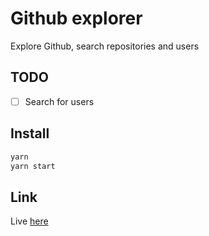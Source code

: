 # Github explorer

Explore Github, search repositories and users

## TODO

-[ ] Search for users

## Install

```bash
yarn
yarn start
```

## Link

Live [here](https://github-explorer-rho.now.sh)
